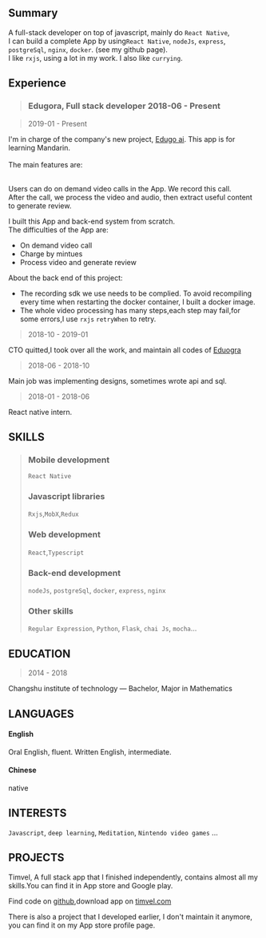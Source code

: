 ## Summary

A full-stack developer on top of javascript, mainly do `React Native`,
<br/>
I can build a complete App by using`React Native`, `nodeJs`, `express`, `postgreSql`, `nginx`, `docker`. (see my github page).
<br/>I like `rxjs`, using a lot in my work. I also like `currying`.
<br/>

## Experience

> ### Edugora, Full stack developer 2018-06 - Present

> 2019-01 - Present

I'm in charge of the company's new project, [Edugo ai](https://apps.apple.com/cn/app/id1460558223). This app is for learning Mandarin.
<br/>
<br/>The main features are:

<br/>Users can do on demand video calls in the App. We record this call.
<br/>After the call, we process the video and audio, then extract useful content to generate review.

I built this App and back-end system from scratch.
<br/>
The difficulties of the App are:

- On demand video call
- Charge by mintues
- Process video and generate review

About the back end of this project:

- The recording sdk we use needs to be complied. To avoid recompiling every time when restarting the docker container, I built a docker image.
- The whole video processing has many steps,each step may fail,for some errors,I use `rxjs` `retryWhen` to retry.

> 2018-10 - 2019-01

CTO quitted,I took over all the work, and maintain all codes of [Eduogra](https://itunes.apple.com/cn/app/id1253306402?mt=8)

> 2018-06 - 2018-10

Main job was implementing designs, sometimes wrote api and sql.

> 2018-01 - 2018-06

React native intern.

## SKILLS

> ### Mobile development
>
> `React Native`
>
> ### Javascript libraries
>
> `Rxjs`,`MobX`,`Redux`
>
> ### Web development
>
> `React`,`Typescript`
>
> ### Back-end development
>
> `nodeJs`, `postgreSql`, `docker`, `express`, `nginx`
>
> ### Other skills
>
> `Regular Expression`, `Python`, `Flask`, `chai Js`, `mocha`...

## EDUCATION

> 2014 - 2018

Changshu institute of technology — Bachelor, Major in Mathematics

## LANGUAGES

#### English

Oral English, fluent. Written English, intermediate.

#### Chinese

native

## INTERESTS

`Javascript`, `deep learning`, `Meditation`, `Nintendo video games` ...

## PROJECTS

Timvel, A full stack app that I finished independently, contains almost all my skills.You can find it in App store and Google play.

Find code on [github](https://github.com/Singloo/timvel),download app on [timvel.com](https://timvel.com)

There is also a project that I developed earlier, I don't maintain it anymore, you can find it on my App store profile page.
